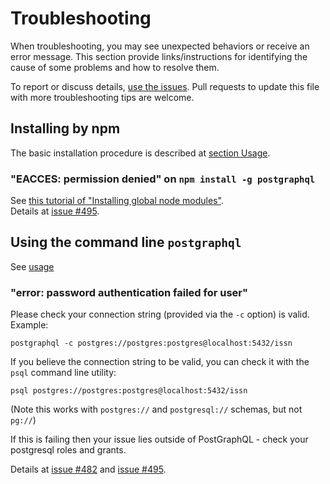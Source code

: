 # Troubleshooting

When troubleshooting, you may see unexpected behaviors or receive an error message. This section provide links/instructions for identifying the cause of some problems and how to resolve them. 

To report or discuss details, [use the issues](https://github.com/postgraphql/postgraphql/issues). Pull requests to update this file with more troubleshooting tips are welcome.


## Installing by npm

The basic installation procedure is described at  [section Usage](README.md#usage).

### "EACCES: permission denied" on `npm install -g postgraphql`

See  [this tutorial of "Installing global node modules"](https://github.com/nodeschool/discussions/wiki/Installing-global-node-modules-(Linux-and-Mac)).  
Details at [issue #495](https://github.com/postgraphql/postgraphql/issues/495).

## Using the command line `postgraphql`

See [usage](README.md#usage)

### "error: password authentication failed for user"

Please check your connection string (provided via the `-c` option) is valid. Example: 

```
postgraphql -c postgres://postgres:postgres@localhost:5432/issn
```

If you believe the connection string to be valid, you can check it with the `psql` command line utility:

```
psql postgres://postgres:postgres@localhost:5432/issn
```

(Note this works with `postgres://` and `postgresql://` schemas, but not `pg://`)

If this is failing then your issue lies outside of PostGraphQL - check your postgresql roles and grants.

Details at [issue #482](https://github.com/postgraphql/postgraphql/issues/482) and [issue #495](https://github.com/postgraphql/postgraphql/issues/495).
